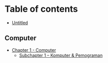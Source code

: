 # Table of contents

* [Untitled](README.md)

## Computer

* [Chapter 1 - Computer](computer/chapter-1-computer/README.md)
  * [Subchapter 1 – Komputer & Pemograman](computer/chapter-1-computer/subchapter-1-komputer-and-pemograman.md)

